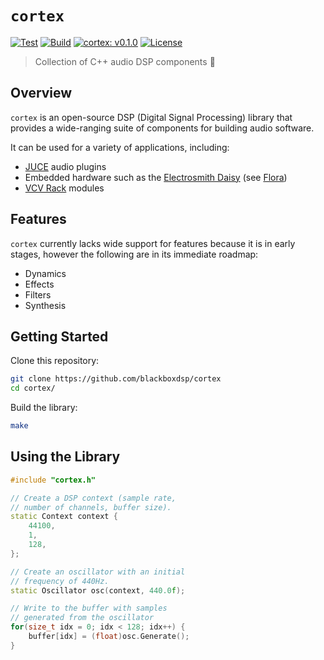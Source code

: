 # `cortex`

[![Test](https://github.com/blackboxdsp/cortex/actions/workflows/ci.test.yml/badge.svg)](https://github.com/blackboxdsp/cortex/actions/workflows/ci.test.yml)
[![Build](https://github.com/blackboxdsp/cortex/actions/workflows/ci.build.yml/badge.svg)](https://github.com/blackboxdsp/cortex/actions/workflows/ci.build.yml)
[![cortex: v0.1.0](https://img.shields.io/badge/Version-v0.1.0-blue.svg)](https://github.com/blackboxdsp/cortex)
[![License](https://img.shields.io/badge/License-MIT-yellow)](https://github.com/blackboxdsp/cortex/blob/develop/LICENSE)

> Collection of C++ audio DSP components 🧠

## Overview

`cortex` is an open-source DSP (Digital Signal Processing) library that provides a wide-ranging suite of components for building audio software.

It can be used for a variety of applications, including:

- [JUCE](https://juce.com/) audio plugins
- Embedded hardware such as the [Electrosmith Daisy](https://electro-smith.com/collections/daisy) (see [Flora](https://github.com/blackboxdsp/flora))
- [VCV Rack](https://vcvrack.com/) modules

## Features

`cortex` currently lacks wide support for features because it is in early stages, however the following are in its immediate roadmap:

- Dynamics
- Effects
- Filters
- Synthesis

## Getting Started

Clone this repository:
```bash 
git clone https://github.com/blackboxdsp/cortex
cd cortex/
```

Build the library:
```bash 
make
```

## Using the Library

```c++
#include "cortex.h"

// Create a DSP context (sample rate,
// number of channels, buffer size).
static Context context {
    44100,
    1,
    128,
};

// Create an oscillator with an initial
// frequency of 440Hz.
static Oscillator osc(context, 440.0f);

// Write to the buffer with samples
// generated from the oscillator
for(size_t idx = 0; idx < 128; idx++) {
    buffer[idx] = (float)osc.Generate();
}
```
